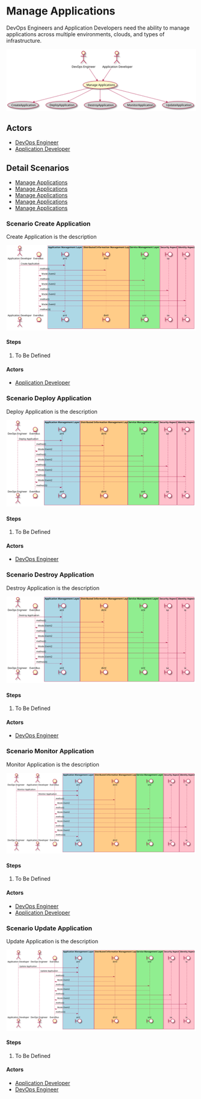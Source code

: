 # Manage Applications

DevOps Engineers and Application Developers need the ability to manage applications across multiple environments, clouds, and types of infrastructure.

![Activities Diagram](./activities.svg)

## Actors

* [DevOps Engineer](/actors/DevOpsEngineer/index.md)
* [Application Developer](/actors/ApplicationDeveloper/index.md)


## Detail Scenarios
* [Manage Applications](#Scenario-CreateApplication)
* [Manage Applications](#Scenario-DeployApplication)
* [Manage Applications](#Scenario-DestroyApplication)
* [Manage Applications](#Scenario-MonitorApplication)
* [Manage Applications](#Scenario-UpdateApplication)

  
### Scenario Create Application

Create Application is the description

![Scenario nameNoSpaces](./CreateApplication.svg)

#### Steps

1. To Be Defined


#### Actors

* [Application Developer](actors/applicationdeveloper/index.md)


### Scenario Deploy Application

Deploy Application is the description

![Scenario nameNoSpaces](./DeployApplication.svg)

#### Steps

1. To Be Defined


#### Actors

* [DevOps Engineer](actors/devops/index.md)


### Scenario Destroy Application

Destroy Application is the description

![Scenario nameNoSpaces](./DestroyApplication.svg)

#### Steps

1. To Be Defined


#### Actors

* [DevOps Engineer](actors/devops/index.md)


### Scenario Monitor Application

Monitor Application is the description

![Scenario nameNoSpaces](./MonitorApplication.svg)

#### Steps

1. To Be Defined


#### Actors

* [DevOps Engineer](actors/devops/index.md)
* [Application Developer](actors/applicationdeveloper/index.md)


### Scenario Update Application

Update Application is the description

![Scenario nameNoSpaces](./UpdateApplication.svg)

#### Steps

1. To Be Defined


#### Actors

* [Application Developer](actors/applicationdeveloper/index.md)
* [DevOps Engineer](actors/devops/index.md)




